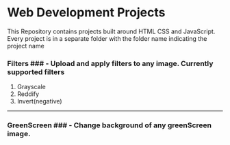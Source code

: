 # Web Development Projects

This Repository contains projects built around HTML CSS and JavaScript. Every project is in a separate folder with the folder name indicating the project name

### Filters ### - Upload and apply filters to any image. Currently supported filters 
1. Grayscale
2. Reddify 
3. Invert(negative)
----
### GreenScreen ### - Change background of any greenScreen image. 
